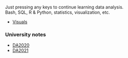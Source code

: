 Just pressing any keys to continue learning data analysis.  
Bash, SQL, R & Python, statistics, visualization, etc.  

- [Visuals](https://dstsimokha.github.io/visuals/)

### University notes

- [DA2020](https://dstsimokha.github.io/da2020/)
- [DA2021](https://dstsimokha.github.io/da2021/)

